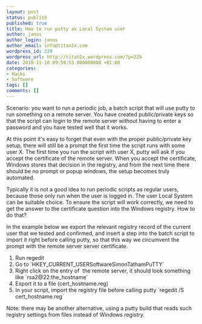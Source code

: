 ```yaml
---
layout: post
status: publish
published: true
title: How to run putty as Local System user
author: janos
author_login: janos
author_email: info@titan2x.com
wordpress_id: 229
wordpress_url: http://titan2x.wordpress.com/?p=229
date: 2010-11-10 09:59:53.000000000 +01:00
categories:
- Hacks
- Software
tags: []
comments: []
---
```




Scenario: you want to run a periodic job, a batch script that will use putty to run something on a remote server. You have created public/private keys so that the script can login to the remote server without having to enter a password and you have tested well that it works.

At this point it's easy to forget that even with the proper public/private key setup, there will still be a prompt the first time the script runs with some user X. The first time you run the script with user X, putty will ask if you accept the certificate of the remote server. When you accept the certificate, Windows stores that decision in the registry, and from the next time there should be no prompt or popup windows, the setup becomes truly automated.

Typically it is not a good idea to run periodic scripts as regular users, because those only run when the user is logged in. The user Local System can be suitable choice. To ensure the script will work correctly, we need to get the answer to the certificate question into the Windows registry. How to do that?

In the example below we export the relevant registry record of the current user that we tested and confirmed, and insert a step into the batch script to import it right before calling putty, so that this way we circumvent the prompt with the remote server server certificate.
<ol>
	<li>Run regedit</li>
	<li>Go to `HKEY_CURRENT_USERSoftwareSimonTathamPuTTY`</li>
	<li>Right click on the entry of  the remote server, it should look something like `rsa2@22:the_hostname`</li>
	<li>Export it to a file (cert_hostname.reg)</li>
	<li>In your script, import the registry file before calling putty `regedit /S cert_hostname.reg`</li>
</ol>


Note: there may be another alternative, using a putty build that reads such registry settings from files instead of Windows registry.




